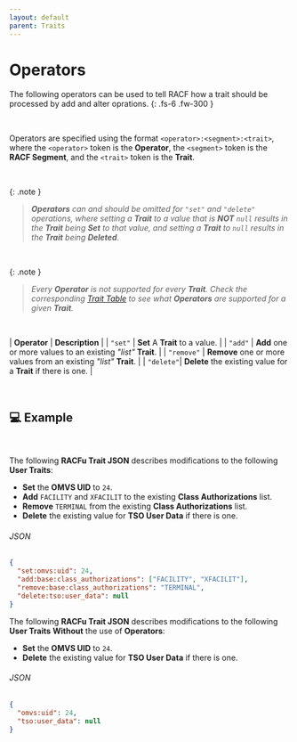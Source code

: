 ```yaml
---
layout: default
parent: Traits
---
```


# Operators

The following operators can be used to tell RACF how a trait should be processed by add and alter oprations.
{: .fs-6 .fw-300 }

&nbsp;

Operators are specified using the format `<operator>:<segment>:<trait>`, where the `<operator>` token is the **Operator**, the `<segment>` token is the **RACF Segment**, and the `<trait>` token is the **Trait**.

&nbsp;

{: .note }
> _**Operators** can and should be omitted for `"set"` and `"delete"` operations, where setting a **Trait** to a value that is **NOT** `null` results in the **Trait** being **Set** to that value, and setting a **Trait** to `null` results in the **Trait** being **Deleted**._

&nbsp;

{: .note }
> _Every **Operator** is not supported for every **Trait**. Check the corresponding [Trait Table](../../traits/) to see what **Operators** are supported for a given **Trait**._

&nbsp;

| **Operator** | **Description** |
| `"set"` | **Set** A **Trait** to a value. |
| `"add"` | **Add** one or more values to an existing *"list"* **Trait**. |
| `"remove"` | **Remove** one or more values from an existing *"list"* **Trait**. |
| `"delete"`| **Delete** the existing value for a **Trait** if there is one. |

&nbsp;

## 💻 Example

&nbsp;

The following **RACFu Trait JSON** describes modifications to the following **User Traits**:
* **Set** the **OMVS UID** to `24`.
* **Add** `FACILITY` and `XFACILIT` to the existing **Class Authorizations** list.
* **Remove** `TERMINAL` from the existing **Class Authorizations** list.
* **Delete** the existing value for **TSO User Data** if there is one.

###### JSON
```json
{
  "set:omvs:uid": 24,
  "add:base:class_authorizations": ["FACILITY", "XFACILIT"],
  "remove:base:class_authorizations": "TERMINAL",
  "delete:tso:user_data": null
}
```

The following **RACFu Trait JSON** describes modifications to the following **User Traits** **Without** the use of **Operators**:
* **Set** the **OMVS UID** to `24`.
* **Delete** the existing value for **TSO User Data** if there is one.

###### JSON
```json
{
  "omvs:uid": 24,
  "tso:user_data": null
}
```
